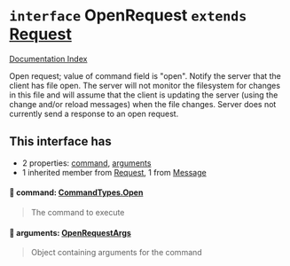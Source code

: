 # `interface` OpenRequest `extends` [Request](../interface.Request/README.md)

[Documentation Index](../README.md)

Open request; value of command field is "open". Notify the
server that the client has file open.  The server will not
monitor the filesystem for changes in this file and will assume
that the client is updating the server (using the change and/or
reload messages) when the file changes. Server does not currently
send a response to an open request.

## This interface has

- 2 properties:
[command](#-command-commandtypesopen),
[arguments](#-arguments-openrequestargs)
- 1 inherited member from [Request](../interface.Request/README.md), 1 from [Message](../interface.Message/README.md)


#### 📄 command: [CommandTypes.Open](../enum.CommandTypes/README.md#open--open)

> The command to execute



#### 📄 arguments: [OpenRequestArgs](../interface.OpenRequestArgs/README.md)

> Object containing arguments for the command



